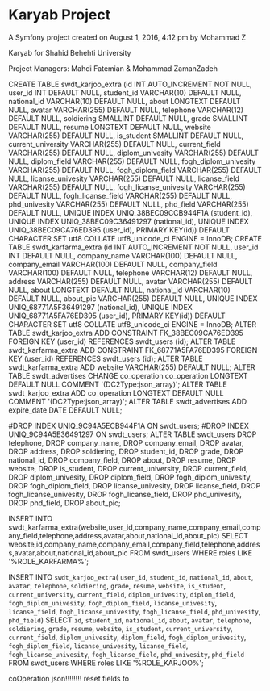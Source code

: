Karyab Project
=========

A Symfony project created on August 1, 2016, 4:12 pm by Mohammad Z


Karyab for Shahid Behehti University

Project Managers: Mahdi Fatemian & Mohammad ZamanZadeh


CREATE TABLE swdt_karjoo_extra (id INT AUTO_INCREMENT NOT NULL, user_id INT DEFAULT NULL, student_id VARCHAR(10) DEFAULT NULL, national_id VARCHAR(10) DEFAULT NULL, about LONGTEXT DEFAULT NULL, avatar VARCHAR(255) DEFAULT NULL, telephone VARCHAR(12) DEFAULT NULL, soldiering SMALLINT DEFAULT NULL, grade SMALLINT DEFAULT NULL, resume LONGTEXT DEFAULT NULL, website VARCHAR(255) DEFAULT NULL, is_student SMALLINT DEFAULT NULL, current_university VARCHAR(255) DEFAULT NULL, current_field VARCHAR(255) DEFAULT NULL, diplom_univesity VARCHAR(255) DEFAULT NULL, diplom_field VARCHAR(255) DEFAULT NULL, fogh_diplom_univesity VARCHAR(255) DEFAULT NULL, fogh_diplom_field VARCHAR(255) DEFAULT NULL, licanse_univesity VARCHAR(255) DEFAULT NULL, licanse_field VARCHAR(255) DEFAULT NULL, fogh_licanse_univesity VARCHAR(255) DEFAULT NULL, fogh_licanse_field VARCHAR(255) DEFAULT NULL, phd_univesity VARCHAR(255) DEFAULT NULL, phd_field VARCHAR(255) DEFAULT NULL, UNIQUE INDEX UNIQ_38BEC09CCB944F1A (student_id), UNIQUE INDEX UNIQ_38BEC09C36491297 (national_id), UNIQUE INDEX UNIQ_38BEC09CA76ED395 (user_id), PRIMARY KEY(id)) DEFAULT CHARACTER SET utf8 COLLATE utf8_unicode_ci ENGINE = InnoDB;
CREATE TABLE swdt_karfarma_extra (id INT AUTO_INCREMENT NOT NULL, user_id INT DEFAULT NULL, company_name VARCHAR(100) DEFAULT NULL, company_email VARCHAR(100) DEFAULT NULL, company_field VARCHAR(100) DEFAULT NULL, telephone VARCHAR(12) DEFAULT NULL, address VARCHAR(255) DEFAULT NULL, avatar VARCHAR(255) DEFAULT NULL, about LONGTEXT DEFAULT NULL, national_id VARCHAR(10) DEFAULT NULL, about_pic VARCHAR(255) DEFAULT NULL, UNIQUE INDEX UNIQ_68771A5F36491297 (national_id), UNIQUE INDEX UNIQ_68771A5FA76ED395 (user_id), PRIMARY KEY(id)) DEFAULT CHARACTER SET utf8 COLLATE utf8_unicode_ci ENGINE = InnoDB;
ALTER TABLE swdt_karjoo_extra ADD CONSTRAINT FK_38BEC09CA76ED395 FOREIGN KEY (user_id) REFERENCES swdt_users (id);
ALTER TABLE swdt_karfarma_extra ADD CONSTRAINT FK_68771A5FA76ED395 FOREIGN KEY (user_id) REFERENCES swdt_users (id);
ALTER TABLE swdt_karfarma_extra ADD website VARCHAR(255) DEFAULT NULL;
ALTER TABLE swdt_advertises CHANGE co_operation co_operation LONGTEXT DEFAULT NULL COMMENT '(DC2Type:json_array)';
ALTER TABLE swdt_karjoo_extra ADD co_operation LONGTEXT DEFAULT NULL COMMENT '(DC2Type:json_array)';
ALTER TABLE swdt_advertises ADD expire_date DATE DEFAULT NULL;

#DROP INDEX UNIQ_9C94A5ECB944F1A ON swdt_users;
#DROP INDEX UNIQ_9C94A5E36491297 ON swdt_users;
ALTER TABLE swdt_users DROP telephone, DROP company_name, DROP company_email, DROP avatar, DROP address, DROP soldiering, DROP student_id, DROP grade, DROP national_id, DROP company_field, DROP about, DROP resume, DROP website, DROP is_student, DROP current_university, DROP current_field, DROP diplom_univesity, DROP diplom_field, DROP fogh_diplom_univesity, DROP fogh_diplom_field, DROP licanse_univesity, DROP licanse_field, DROP fogh_licanse_univesity, DROP fogh_licanse_field, DROP phd_univesity, DROP phd_field, DROP about_pic;



INSERT INTO swdt_karfarma_extra(website,user_id,company_name,company_email,company_field,telephone,address,avatar,about,national_id,about_pic) SELECT website,id,company_name,company_email,company_field,telephone,address,avatar,about,national_id,about_pic FROM swdt_users WHERE roles LIKE '%ROLE_KARFARMA%';


INSERT INTO `swdt_karjoo_extra`( `user_id`, `student_id`, `national_id`, `about`, `avatar`, `telephone`, `soldiering`, `grade`, `resume`, `website`, `is_student`, `current_university`, `current_field`, `diplom_univesity`, `diplom_field`, `fogh_diplom_univesity`, `fogh_diplom_field`, `licanse_univesity`, `licanse_field`, `fogh_licanse_univesity`, `fogh_licanse_field`, `phd_univesity`, `phd_field`) SELECT `id`, `student_id`, `national_id`, `about`, `avatar`, `telephone`, `soldiering`, `grade`, `resume`, `website`, `is_student`, `current_university`, `current_field`, `diplom_univesity`, `diplom_field`, `fogh_diplom_univesity`, `fogh_diplom_field`, `licanse_univesity`, `licanse_field`, `fogh_licanse_univesity`, `fogh_licanse_field`, `phd_univesity`, `phd_field` FROM swdt_users WHERE roles LIKE '%ROLE_KARJOO%';

coOperation json!!!!!!!! reset fields to


